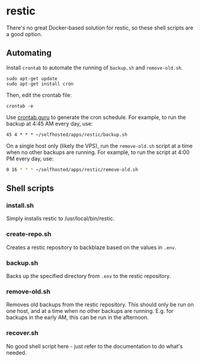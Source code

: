# restic

There's no great Docker-based solution for restic, so these shell scripts are a good option. 

## Automating
Install `crontab` to automate the running of `backup.sh` and `remove-old.sh`.
```
sudo apt-get update
sudo apt-get install cron
```
    
Then, edit the crontab file:
```
crontab -e
```

Use [crontab.guru](https://crontab.guru/) to generate the cron schedule. For example, to run the backup at 4:45 AM every day, use:
```
45 4 * * * ~/selfhosted/apps/restic/backup.sh
```

On a single host only (likely the VPS), run the `remove-old.sh` script at a time when no other backups are running. For example, to run the script at 4:00 PM every day, use:
```bash
0 16 * * * ~/selfhosted/apps/restic/remove-old.sh
```

## Shell scripts
### install.sh
Simply installs restic to /usr/local/bin/restic.

### create-repo.sh
Creates a restic repository to backblaze based on the values in `.env`.

### backup.sh
Backs up the specified directory from `.env` to the restic repository.

### remove-old.sh
Removes old backups from the restic repository. This should only be run on one host, and at a time when no other backups are running. E.g. for backups in the early AM, this can be run in the afternoon.

### recover.sh
No good shell script here - just refer to the documentation to do what's needed.